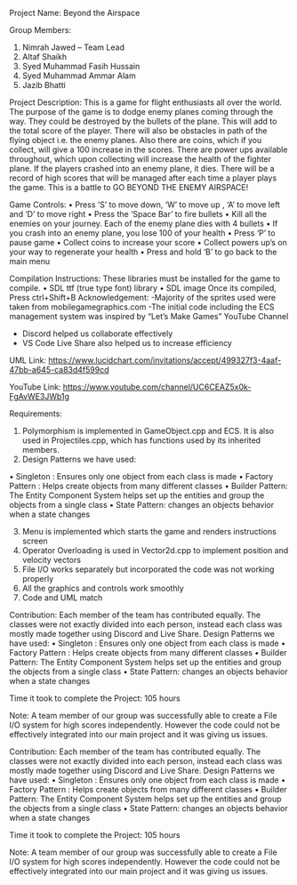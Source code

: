 Project Name: Beyond the Airspace


Group Members: 
1.	Nimrah Jawed – Team Lead 
2.	Altaf Shaikh 
3.	Syed Muhammad Fasih Hussain 
4.	Syed Muhammad Ammar Alam 
5.	Jazib Bhatti 

Project Description:
This is a game for flight enthusiasts all over the world. The purpose of the game is to dodge enemy planes coming through the way. They could be destroyed by the bullets of the plane. This will add to the total score of the player. There will also be obstacles in path of the flying object i.e. the enemy planes. Also there are coins, which if you collect, will give a 100 increase in the scores. There are power ups available throughout, which upon collecting will increase the health of the fighter plane. If the players crashed into an enemy plane, it dies. There will be a record of high scores that will be managed after each time a player plays the game. This is a battle to GO BEYOND THE ENEMY AIRSPACE! 

Game Controls:
•	Press ‘S’ to move down, ‘W’ to move up , ‘A’ to move left and ‘D’ to move right
•	Press the ‘Space Bar’ to fire bullets
•	Kill all the enemies on your journey. Each of the enemy plane dies with 4 bullets
•	If you crash into an enemy plane, you lose 100 of your health
•	Press ‘P’ to pause game
•	Collect   coins  to increase your score 
•	Collect   powers up’s  on your way to regenerate your health
•	Press and hold ‘B’ to go back to the main menu




Compilation Instructions:
These libraries must be installed for the game to compile.
•	SDL ttf (true type font) library 
•	SDL image
Once its compiled, Press ctrl+Shift+B
Acknowledgement: 
-Majority of the sprites used were taken from mobilegamegraphics.com 
-The initial code including the ECS management system was inspired by “Let’s Make Games” YouTube Channel
- Discord helped us collaborate effectively 
- VS Code Live Share also helped us to increase efficiency 

UML Link:
https://www.lucidchart.com/invitations/accept/499327f3-4aaf-47bb-a645-ca83d4f599cd

YouTube Link:
https://www.youtube.com/channel/UC6CEAZ5x0k-FgAvWE3JWb1g

Requirements:
1.	Polymorphism is implemented in GameObject.cpp and ECS. It is also used in Projectiles.cpp, which has functions used by its inherited members. 
2.	Design Patterns we have used:

  •	Singleton : Ensures only one object from each class is made
  •	Factory Pattern : Helps create objects from many different classes
  •	Builder Pattern: The Entity Component System helps set up the entities and group the objects from a single class
  •	State Pattern: changes an objects behavior when a state changes 
  
3.	Menu is implemented which starts the game and renders instructions screen
4.	Operator Overloading is used in Vector2d.cpp to implement position and velocity vectors
5.	File I/O works separately but incorporated the code was not working properly
6.	All the graphics and controls work smoothly
7.	Code and UML match 

Contribution:
Each member of the team has contributed equally. The classes were not exactly divided into each person, instead each class was mostly made together using Discord and Live Share. 
Design Patterns we have used:
•	Singleton : Ensures only one object from each class is made
•	Factory Pattern : Helps create objects from many different classes
•	Builder Pattern: The Entity Component System helps set up the entities and group the objects from a single class
•	State Pattern: changes an objects behavior when a state changes 

Time it took to complete the Project: 105 hours 

Note:
A team member of our group was successfully able to create a File I/O system for high scores independently. However the code could not be effectively integrated into our main project and it was giving us issues. 




Contribution:
Each member of the team has contributed equally. The classes were not exactly divided into each person, instead each class was mostly made together using Discord and Live Share. 
Design Patterns we have used:
•	Singleton : Ensures only one object from each class is made
•	Factory Pattern : Helps create objects from many different classes
•	Builder Pattern: The Entity Component System helps set up the entities and group the objects from a single class
•	State Pattern: changes an objects behavior when a state changes 


Time it took to complete the Project: 105 hours 


Note:
A team member of our group was successfully able to create a File I/O system for high scores independently. However the code could not be effectively integrated into our main project and it was giving us issues. 
